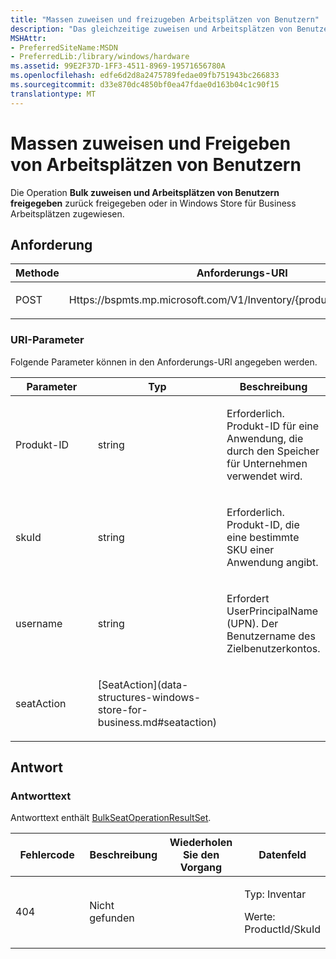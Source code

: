 ```yaml
---
title: "Massen zuweisen und freizugeben Arbeitsplätzen von Benutzern"
description: "Das gleichzeitige zuweisen und Arbeitsplätzen von Benutzern, den Vorgang zurückgegeben, freigegeben oder zugewiesen Arbeitsplätzen im Windows Store für Business freizugeben."
MSHAttr:
- PreferredSiteName:MSDN
- PreferredLib:/library/windows/hardware
ms.assetid: 99E2F37D-1FF3-4511-8969-19571656780A
ms.openlocfilehash: edfe6d2d8a2475789fedae09fb751943bc266833
ms.sourcegitcommit: d33e870dc4850bf0ea47fdae0d163b04c1c90f15
translationtype: MT
---
```

# <a name="bulk-assign-and-reclaim-seats-from-users"></a>Massen zuweisen und Freigeben von Arbeitsplätzen von Benutzern

Die Operation **Bulk zuweisen und Arbeitsplätzen von Benutzern freigegeben** zurück freigegeben oder in Windows Store für Business Arbeitsplätzen zugewiesen.

## <a name="request"></a>Anforderung

<table>
<colgroup>
<col width="50%" />
<col width="50%" />
</colgroup>
<thead>
<tr class="header">
<th>Methode</th>
<th>Anforderungs-URI</th>
</tr>
</thead>
<tbody>
<tr class="odd">
<td><p>POST</p></td>
<td><p>Https:<span></span>//bspmts.mp.microsoft.com/V1/Inventory/{productId}/{skuId}/Seats</p></td>
</tr>
</tbody>
</table>

 
### <a name="uri-parameters"></a>URI-Parameter

Folgende Parameter können in den Anforderungs-URI angegeben werden.

<table>
<colgroup>
<col width="33%" />
<col width="33%" />
<col width="33%" />
</colgroup>
<thead>
<tr class="header">
<th>Parameter</th>
<th>Typ</th>
<th>Beschreibung</th>
</tr>
</thead>
<tbody>
<tr class="odd">
<td><p>Produkt-ID</p></td>
<td><p>string</p></td>
<td><p>Erforderlich. Produkt-ID für eine Anwendung, die durch den Speicher für Unternehmen verwendet wird.</p></td>
</tr>
<tr class="even">
<td><p>skuId</p></td>
<td><p>string</p></td>
<td><p>Erforderlich. Produkt-ID, die eine bestimmte SKU einer Anwendung angibt.</p></td>
</tr>
<tr class="odd">
<td><p>username</p></td>
<td><p>string</p></td>
<td><p>Erfordert UserPrincipalName (UPN). Der Benutzername des Zielbenutzerkontos.</p></td>
</tr>
<tr class="even">
<td><p>seatAction</p></td>
<td><p>[SeatAction](data-structures-windows-store-for-business.md#seataction)</p></td>
<td></td>
</tr>
</tbody>
</table>

 
## <a name="response"></a>Antwort

### <a name="response-body"></a>Antworttext

Antworttext enthält [BulkSeatOperationResultSet](data-structures-windows-store-for-business.md#bulkseatoperationresultset).

<table>
<colgroup>
<col width="25%" />
<col width="25%" />
<col width="25%" />
<col width="25%" />
</colgroup>
<thead>
<tr class="header">
<th>Fehlercode</th>
<th>Beschreibung</th>
<th>Wiederholen Sie den Vorgang</th>
<th>Datenfeld</th>
</tr>
</thead>
<tbody>
<tr class="odd">
<td><p>404</p></td>
<td><p>Nicht gefunden</p></td>
<td></td>
<td><p>Typ: Inventar</p>
<p>Werte: ProductId/SkuId</p></td>
</tr>
</tbody>
</table>

 

 






